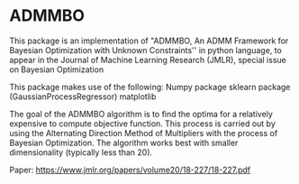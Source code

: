 # ADMMBO
This package is an implementation of "ADMMBO, An ADMM Framework for Bayesian Optimization with Unknown Constraints'' in python language, to appear in the Journal of Machine Learning Research (JMLR), special issue on Bayesian Optimization

This package makes use of the following:
Numpy package
sklearn package (GaussianProcessRegressor)
matplotlib

The goal of the ADMMBO algorithm is to find the optima for a relatively expensive to compute objective function. This process is carried out by using the Alternating Direction Method of Multipliers with the process of Bayesian Optimization. The algorithm works best with smaller dimensionality (typically less than 20).

Paper:
https://www.jmlr.org/papers/volume20/18-227/18-227.pdf

